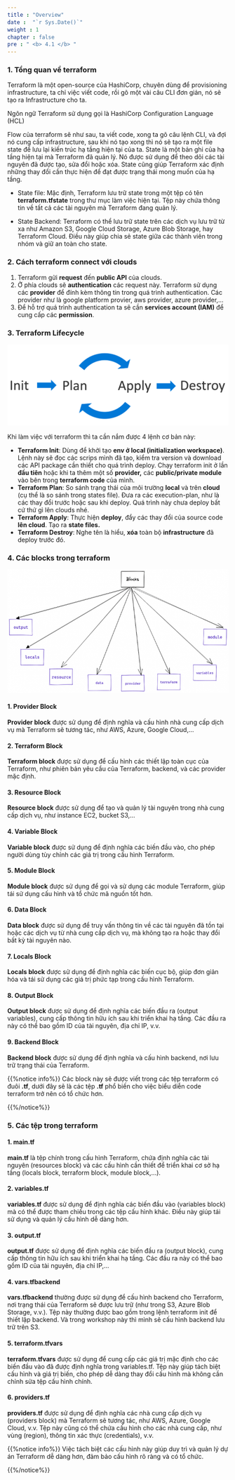 ```yaml
---
title : "Overview"
date :  "`r Sys.Date()`" 
weight : 1
chapter : false
pre : " <b> 4.1 </b> "
---
```


### 1. Tổng quan về terraform
Terraform là một open-source của HashiCorp, chuyên dùng để provisioning infrastructure, ta chỉ việc viết code, rồi gõ một vài câu CLI đơn giản, nó sẽ tạo ra Infrastructure cho ta.

Ngôn ngữ Terraform sử dụng gọi là HashiCorp Configuration Language (HCL)

Flow của terraform sẽ như sau, ta viết code, xong ta gõ câu lệnh CLI, và đợi nó cung cấp infrastructure, sau khi nó tạo xong thì nó sẽ tạo ra một file state để lưu lại kiến trúc hạ tầng hiện tại của ta. State là một bản ghi của hạ tầng hiện tại mà Terraform đã quản lý. Nó được sử dụng để theo dõi các tài nguyên đã được tạo, sửa đổi hoặc xóa. State cũng giúp Terraform xác định những thay đổi cần thực hiện để đạt được trạng thái mong muốn của hạ tầng.
- State file: Mặc định, Terraform lưu trữ state trong một tệp có tên **terraform.tfstate** trong thư mục làm việc hiện tại. Tệp này chứa thông tin về tất cả các tài nguyên mà Terraform đang quản lý.

- State Backend: Terraform có thể lưu trữ state trên các dịch vụ lưu trữ từ xa như Amazon S3, Google Cloud Storage, Azure Blob Storage, hay Terraform Cloud. Điều này giúp chia sẻ state giữa các thành viên trong nhóm và giữ an toàn cho state.

### 2. Cách terraform connect với clouds

1. Terraform gửi **request** đến **public API** của clouds.
2. Ở phía clouds sẽ **authentication** các request này. Terraform sử dụng các **provider** để đính kèm thông tin trong quá trình authentication. Các provider như là google platform provier, aws provider, azure provider,…  
3. Để hỗ trợ quá trình authentication ta sẽ cần **services account (IAM)** để cung cấp các **permission**.

### 3. Terraform Lifecycle

![IMAGE](/images/4-knowledgeTerraform/4.1-overview/001-overview.png)

Khi làm việc với terraform thì ta cần nắm được 4 lệnh cơ bản này:

- **Terraform Init**: Dùng để khởi tạo **env ở local (initialization workspace)**. Lệnh này sẽ đọc các scrips mình đã tạo, kiểm tra version và download các API package cần thiết cho quá trình deploy. Chạy terraform init ở lần **đầu tiên** hoặc khi ta thêm một số **provider,** các **public/private module** vào bên trong **terraform code** của mình.
- **Terraform Plan**: So sánh trạng thái của môi trường **local** và trên **cloud** (cụ thể là so sánh trong states file). Đưa ra các execution-plan, như là các thay đổi trước hoặc sau khi deploy. Quá trình này chưa deploy bất cứ thứ gì lên clouds nhé.
- **Terraform Apply**: Thực hiện **deploy**, đẩy các thay đổi của source code **lên cloud**. Tạo ra **state files.**
- **Terraform Destroy**: Nghe tên là hiểu, **xóa** toàn bộ **infrastructure** đã deploy trước đó.

### 4. Các blocks trong terraform

![IMAGE](/images/4-knowledgeTerraform/4.1-overview/002-overview.png)

#### 1. Provider Block
**Provider block** được sử dụng để định nghĩa và cấu hình nhà cung cấp dịch vụ mà Terraform sẽ tương tác, như AWS, Azure, Google Cloud,...
#### 2. Terraform Block
**Terraform block** được sử dụng để cấu hình các thiết lập toàn cục của Terraform, như phiên bản yêu cầu của Terraform, backend, và các provider mặc định.
#### 3. Resource Block
**Resource block** được sử dụng để tạo và quản lý tài nguyên trong nhà cung cấp dịch vụ, như instance EC2, bucket S3,...
#### 4. Variable Block
**Variable block** được sử dụng để định nghĩa các biến đầu vào, cho phép người dùng tùy chỉnh các giá trị trong cấu hình Terraform.
#### 5. Module Block
**Module block** được sử dụng để gọi và sử dụng các module Terraform, giúp tái sử dụng cấu hình và tổ chức mã nguồn tốt hơn.
#### 6. Data Block
**Data block** được sử dụng để truy vấn thông tin về các tài nguyên đã tồn tại hoặc các dịch vụ từ nhà cung cấp dịch vụ, mà không tạo ra hoặc thay đổi bất kỳ tài nguyên nào.
#### 7. Locals Block
**Locals block** được sử dụng để định nghĩa các biến cục bộ, giúp đơn giản hóa và tái sử dụng các giá trị phức tạp trong cấu hình Terraform.
#### 8. Output Block
**Output block** được sử dụng để định nghĩa các biến đầu ra (output variables), cung cấp thông tin hữu ích sau khi triển khai hạ tầng. Các đầu ra này có thể bao gồm ID của tài nguyên, địa chỉ IP, v.v.
#### 9. Backend Block
**Backend block** được sử dụng để định nghĩa và cấu hình backend, nơi lưu trữ trạng thái của Terraform.

{{%notice info%}}
Các block này sẽ được viết trong các tệp terraform có đuôi **.tf**, dưới đây sẽ là các tệp **.tf** phổ biến cho việc biểu diễn code terraform trở nên có tổ chức hơn.

{{%/notice%}}


### 5. Các tệp trong terraform
#### 1. main.tf
**main.tf** là tệp chính trong cấu hình Terraform, chứa định nghĩa các tài nguyên (resources block) và các cấu hình cần thiết để triển khai cơ sở hạ tầng (locals block, terraform block, module block,...).

#### 2. variables.tf
**variables.tf** được sử dụng để định nghĩa các biến đầu vào (variables block) mà có thể được tham chiếu trong các tệp cấu hình khác. Điều này giúp tái sử dụng và quản lý cấu hình dễ dàng hơn.

#### 3. output.tf
**output.tf** được sử dụng để định nghĩa các biến đầu ra (output block), cung cấp thông tin hữu ích sau khi triển khai hạ tầng. Các đầu ra này có thể bao gồm ID của tài nguyên, địa chỉ IP,...

#### 4. vars.tfbackend
**vars.tfbackend** thường được sử dụng để cấu hình backend cho Terraform, nơi trạng thái của Terraform sẽ được lưu trữ (như trong S3, Azure Blob Storage, v.v.). Tệp này thường được bao gồm trong lệnh terraform init để thiết lập backend. Và trong workshop này thì mình sẽ cấu hình backend lưu trữ trên S3.

#### 5. terraform.tfvars
**terraform.tfvars** được sử dụng để cung cấp các giá trị mặc định cho các biến đầu vào đã được định nghĩa trong variables.tf. Tệp này giúp tách biệt cấu hình và giá trị biến, cho phép dễ dàng thay đổi cấu hình mà không cần chỉnh sửa tệp cấu hình chính.

#### 6. providers.tf
**providers.tf** được sử dụng để định nghĩa các nhà cung cấp dịch vụ (providers block) mà Terraform sẽ tương tác, như AWS, Azure, Google Cloud, v.v. Tệp này cũng có thể chứa cấu hình cho các nhà cung cấp, như vùng (region), thông tin xác thực (credentials), v.v.


{{%notice info%}}
Việc tách biệt các cấu hình này giúp duy trì và quản lý dự án Terraform dễ dàng hơn, đảm bảo cấu hình rõ ràng và có tổ chức.

{{%/notice%}}




